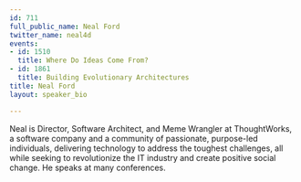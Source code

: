 ```yaml
---
id: 711
full_public_name: Neal Ford
twitter_name: neal4d
events:
- id: 1510
  title: Where Do Ideas Come From?
- id: 1861
  title: Building Evolutionary Architectures
title: Neal Ford
layout: speaker_bio

---
```

Neal is Director, Software Architect, and Meme Wrangler at ThoughtWorks, a software company and a community of passionate, purpose-led individuals, delivering technology to address the toughest challenges, all while seeking to revolutionize the IT industry and create positive social change. He speaks at many conferences.
